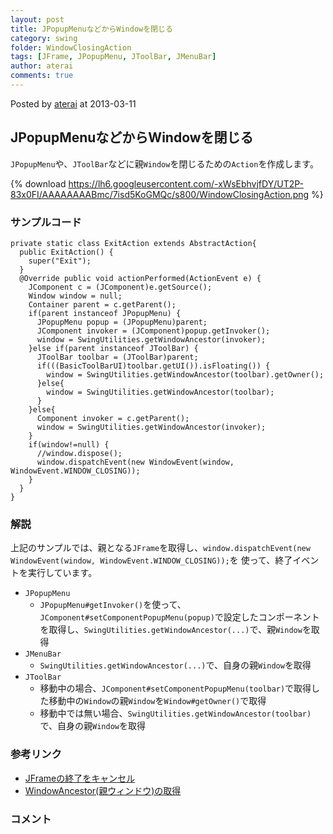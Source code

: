 ```yaml
---
layout: post
title: JPopupMenuなどからWindowを閉じる
category: swing
folder: WindowClosingAction
tags: [JFrame, JPopupMenu, JToolBar, JMenuBar]
author: aterai
comments: true
---
```


Posted by [aterai](http://terai.xrea.jp/aterai.html) at 2013-03-11

## JPopupMenuなどからWindowを閉じる
`JPopupMenu`や、`JToolBar`などに親`Window`を閉じるための`Action`を作成します。


{% download https://lh6.googleusercontent.com/-xWsEbhvjfDY/UT2P-83x0FI/AAAAAAAABmc/7isd5KoGMQc/s800/WindowClosingAction.png %}

### サンプルコード
<pre class="prettyprint"><code>private static class ExitAction extends AbstractAction{
  public ExitAction() {
    super("Exit");
  }
  @Override public void actionPerformed(ActionEvent e) {
    JComponent c = (JComponent)e.getSource();
    Window window = null;
    Container parent = c.getParent();
    if(parent instanceof JPopupMenu) {
      JPopupMenu popup = (JPopupMenu)parent;
      JComponent invoker = (JComponent)popup.getInvoker();
      window = SwingUtilities.getWindowAncestor(invoker);
    }else if(parent instanceof JToolBar) {
      JToolBar toolbar = (JToolBar)parent;
      if(((BasicToolBarUI)toolbar.getUI()).isFloating()) {
        window = SwingUtilities.getWindowAncestor(toolbar).getOwner();
      }else{
        window = SwingUtilities.getWindowAncestor(toolbar);
      }
    }else{
      Component invoker = c.getParent();
      window = SwingUtilities.getWindowAncestor(invoker);
    }
    if(window!=null) {
      //window.dispose();
      window.dispatchEvent(new WindowEvent(window, WindowEvent.WINDOW_CLOSING));
    }
  }
}
</code></pre>

### 解説
上記のサンプルでは、親となる`JFrame`を取得し、`window.dispatchEvent(new WindowEvent(window, WindowEvent.WINDOW_CLOSING));`を
使って、終了イベントを実行しています。

- `JPopupMenu`
    - `JPopupMenu#getInvoker()`を使って、`JComponent#setComponentPopupMenu(popup)`で設定したコンポーネントを取得し、`SwingUtilities.getWindowAncestor(...)`で、親`Window`を取得
- `JMenuBar`
    - `SwingUtilities.getWindowAncestor(...)`で、自身の親`Window`を取得
- `JToolBar`
    - 移動中の場合、`JComponent#setComponentPopupMenu(toolbar)`で取得した移動中の`Window`の親`Window`を`Window#getOwner()`で取得
    - 移動中では無い場合、`SwingUtilities.getWindowAncestor(toolbar)`で、自身の親`Window`を取得

<!-- dummy comment line for breaking list -->

### 参考リンク
- [JFrameの終了をキャンセル](http://terai.xrea.jp/Swing/WindowClosing.html)
- [WindowAncestor(親ウィンドウ)の取得](http://terai.xrea.jp/Swing/WindowAncestor.html)

<!-- dummy comment line for breaking list -->

### コメント
